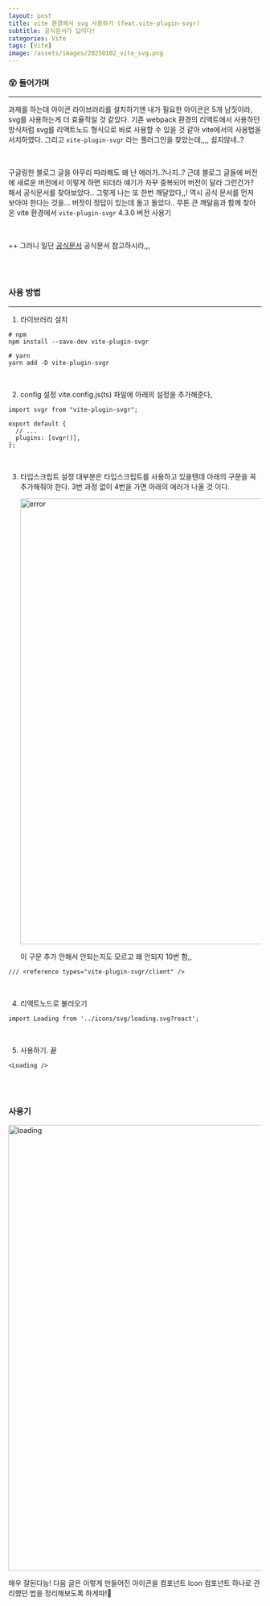 ```yaml
---
layout: post
title: vite 환경에서 svg 사용하기 (feat.vite-plugin-svgr)
subtitle: 공식문서가 답이다!
categories: Vite
tags: [Vite]
image: /assets/images/20250102_vite_svg.png
---
```


### 😵 들어가며

---

과제를 하는데 아이콘 라이브러리를 설치하기엔 내가 필요한 아이콘은 5개 남짓이라, svg를 사용하는게 더 효율적일 것 같았다. 기존 webpack 환경의 리액트에서 사용하던 방식처럼 svg를 리액트노드 형식으로 바로 사용할 수 있을 것 같아 vite에서의 사용법을 서치하였다. 그리고 `vite-plugin-svgr` 라는 플러그인을 찾았는데,,,,
쉽지않네..?

<br/>

구글링한 블로그 글을 아무리 따라해도 왜 난 에러가..?나지..?
근데 블로그 글들에 버전에 새로운 버전에서 이렇게 하면 되더라 얘기가 자꾸 중복되어 버전이 달라 그런건가? 해서 공식문서를 찾아보았다..
그렇게 나는 또 한번 깨달았다,,! 역시 공식 문서를 먼저 보아야 한다는 것을...
버젓이 정답이 있는데 돌고 돌았다..
무튼 큰 깨달음과 함께 찾아온 vite 환경에서 `vite-plugin-svgr` 4.3.0 버전 사용기

<br/>

++ 그러니 일단 [공식문서](https://www.npmjs.com/package/vite-plugin-svgr) 공식문서 참고하시라,,,

<br/>
<br/>

### 사용 방법

---

1. 라이브러리 설치

```
# npm
npm install --save-dev vite-plugin-svgr

# yarn
yarn add -D vite-plugin-svgr
```

<br/>

2. config 설정
   vite.config.js(ts) 파일에 아래의 설정을 추가해준다,

```
import svgr from "vite-plugin-svgr";

export default {
  // ...
  plugins: [svgr()],
};
```

<br/>

3. 타입스크립트 설정
   대부분은 타입스크립트를 사용하고 있을텐데 아래의 구문을 꼭 추가해줘야 한다. 3번 과정 없이 4번을 가면 아래의 에러가 나올 것 이다.

   <img width="885" alt="error" src="https://github.com/user-attachments/assets/9cda40e2-d4a8-4abc-a41d-14a0604530f9" />

   이 구문 추가 안해서 안되는지도 모르고 왜 안되지 10번 함,,

```
/// <reference types="vite-plugin-svgr/client" />
```

<br/>

4. 리액트노드로 불러오기

```
import Loading from '../icons/svg/loading.svg?react';
```

<br/>

5. 사용하기. 끝

```
<Loading />
```

<br/>
<br/>

### 사용기

<img width="885" alt="loading" src="https://github.com/user-attachments/assets/7a185a9c-54df-4335-8429-7af251c22c8b" />

매우 잘된다능! 다음 글은 이렇게 만들어진 아이콘을 컴포넌트 Icon 컴포넌트 하나로 관리했던 법을 정리해보도록 하게따!🤗
